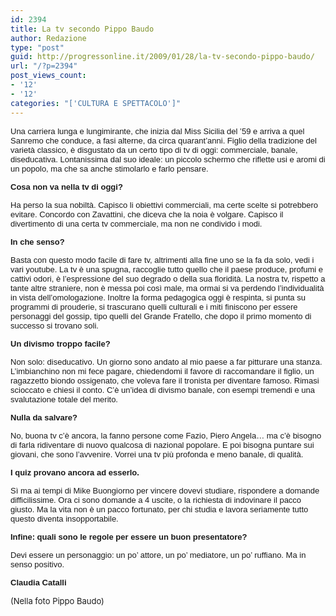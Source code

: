 ```yaml
---
id: 2394
title: La tv secondo Pippo Baudo
author: Redazione
type: "post"
guid: http://progressonline.it/2009/01/28/la-tv-secondo-pippo-baudo/
url: "/?p=2394"
post_views_count:
- '12'
- '12'
categories: "['CULTURA E SPETTACOLO']"
---
```


<font face="Tahoma, sans-serif"><font size="2">Una carriera lunga e lungimirante, che inizia dal Miss Sicilia del ’59 e arriva a quel Sanremo che conduce, a fasi alterne, da circa quarant’anni. Figlio della tradizione del varietà classico, è disgustato da un certo tipo di tv di oggi: commerciale, banale, diseducativa. Lontanissima dal suo ideale: un piccolo schermo che riflette usi e aromi di un popolo, ma che sa anche stimolarlo e farlo pensare.</font></font>

<font face="Tahoma, sans-serif"><font size="2">**Cosa non va nella tv di oggi?**</font></font>

<font face="Tahoma, sans-serif"><font size="2">Ha perso la sua nobiltà. Capisco li obiettivi commerciali, ma certe scelte si potrebbero evitare. Concordo con Zavattini, che diceva che la noia è volgare. Capisco il divertimento di una certa tv commerciale, ma non ne condivido i modi.</font></font>

<font face="Tahoma, sans-serif"><font size="2">**In che senso?**</font></font>

<font face="Tahoma, sans-serif"><font size="2">Basta con questo modo facile di fare tv, altrimenti alla fine uno se la fa da solo, vedi i vari youtube. La tv è una spugna, raccoglie tutto quello che il paese produce, profumi e cattivi odori, è l’espressione del suo degrado o della sua floridità. La nostra tv, rispetto a tante altre straniere, non è messa poi così male, ma ormai si va perdendo l’individualità in vista dell’omologazione. Inoltre la forma pedagogica oggi è respinta, si punta su programmi di prouderie, si trascurano quelli culturali e i miti finiscono per essere personaggi del gossip, tipo quelli del Grande Fratello, che dopo il primo momento di successo si trovano soli.</font></font>

<font face="Tahoma, sans-serif"><font size="2">**Un divismo troppo facile?**</font></font>

<font face="Tahoma, sans-serif"><font size="2">Non solo: diseducativo. Un giorno sono andato al mio paese a far pitturare una stanza. L’imbianchino non mi fece pagare, chiedendomi il favore di raccomandare il figlio, un ragazzetto biondo ossigenato, che voleva fare il tronista per diventare famoso. Rimasi scioccato e chiesi il conto. C’è un’idea di divismo banale, con esempi tremendi e una svalutazione totale del merito. </font></font>

<font face="Tahoma, sans-serif"><font size="2">**Nulla da salvare?**</font></font>

<font face="Tahoma, sans-serif"><font size="2">No, buona tv c’è ancora, la fanno persone come Fazio, Piero Angela… ma c’è bisogno di farla ridiventare di nuovo qualcosa di nazional popolare. E poi bisogna puntare sui giovani, che sono l’avvenire. Vorrei una tv più profonda e meno banale, di qualità. </font></font>

<font face="Tahoma, sans-serif"><font size="2">**I quiz provano ancora ad esserlo.**</font></font>

<font face="Tahoma, sans-serif"><font size="2">Sì ma ai tempi di Mike Buongiorno per vincere dovevi studiare, rispondere a domande difficilissime. Ora ci sono domande a 4 uscite, o la richiesta di indovinare il pacco giusto. Ma la vita non è un pacco fortunato, per chi studia e lavora seriamente tutto questo diventa insopportabile.</font></font>

<font face="Tahoma, sans-serif"><font size="2">**Infine: quali sono le regole per essere un buon presentatore?**</font></font>

<font face="Tahoma, sans-serif"><font size="2">Devi essere un personaggio: un po’ attore, un po’ mediatore, un po’ ruffiano. Ma in senso positivo.</font></font>

<font face="Tahoma, sans-serif"><font size="2">**Claudia Catalli**</font></font>

<font size="2">(Nella foto Pippo Baudo)</font>